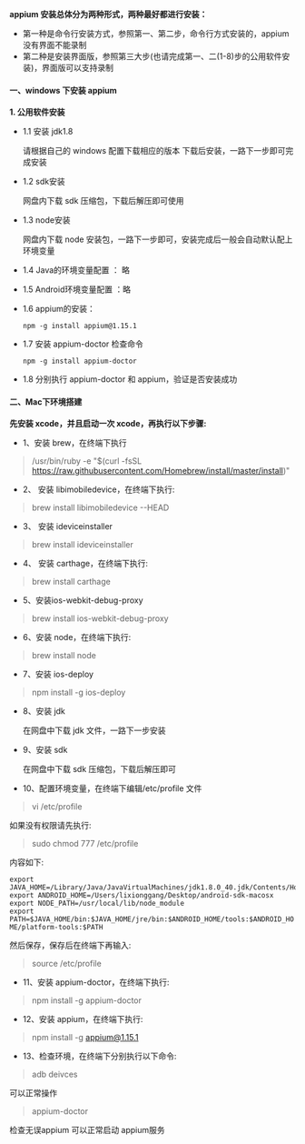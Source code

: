**appium 安装总体分为两种形式，两种最好都进行安装：**

* 第一种是命令行安装方式，参照第一、第二步，命令行方式安装的，appium 没有界面不能录制
* 第二种是安装界面版，参照第三大步(也请完成第一、二(1-8)步的公用软件安装)，界面版可以支持录制



#### 一、windows 下安装 appium 
**1. 公用软件安装**
* 1.1 安装 jdk1.8

  请根据自己的 windows 配置下载相应的版本 下载后安装，一路下一步即可完成安装
* 1.2 sdk安装

  网盘内下载 sdk 压缩包，下载后解压即可使用
* 1.3 node安装
  
  网盘内下载 node 安装包，一路下一步即可，安装完成后一般会自动默认配上环境变量
* 1.4 Java的环境变量配置 ： 略 
* 1.5 Android环境变量配置 ：略
* 1.6 appium的安装：
    
      npm -g install appium@1.15.1 
* 1.7 安装 appium-doctor 检查命令
      
      npm -g install appium-doctor 
* 1.8 分别执行 appium-doctor 和 appium，验证是否安装成功
#### 二、Mac下环境搭建
**先安装 xcode，并且启动一次 xcode，再执行以下步骤:** 
* 1、安装 brew，在终端下执行
> /usr/bin/ruby -e "$(curl -fsSL https://raw.githubusercontent.com/Homebrew/install/master/install)" 

* 2、 安装 libimobiledevice，在终端下执行:
> brew install libimobiledevice --HEAD 
* 3、 安装 ideviceinstaller
> brew install ideviceinstaller
* 4、 安装 carthage，在终端下执行:
> brew install carthage
* 5、安装ios-webkit-debug-proxy
> brew install ios-webkit-debug-proxy
* 6、安装 node，在终端下执行: 
> brew install node
* 7、安装 ios-deploy
> npm install -g ios-deploy
* 8、安装 jdk

  在网盘中下载 jdk 文件，一路下一步安装
* 9、安装 sdk
  
  在网盘中下载 sdk 压缩包，下载后解压即可
* 10、配置环境变量，在终端下编辑/etc/profile 文件
> vi /etc/profile
  
  如果没有权限请先执行:
> sudo chmod 777 /etc/profile

内容如下:

    export JAVA_HOME=/Library/Java/JavaVirtualMachines/jdk1.8.0_40.jdk/Contents/Home 
    export ANDROID_HOME=/Users/lixionggang/Desktop/android-sdk-macosx
    export NODE_PATH=/usr/local/lib/node_module
    export PATH=$JAVA_HOME/bin:$JAVA_HOME/jre/bin:$ANDROID_HOME/tools:$ANDROID_HO ME/platform-tools:$PATH

然后保存，保存后在终端下再输入:
> source /etc/profile 
* 11、安装 appium-doctor，在终端下执行:
> npm install -g appium-doctor 
* 12、安装 appium，在终端下执行:
> npm install -g appium@1.15.1
* 13、检查环境，在终端下分别执行以下命令:
> adb deivces 

可以正常操作 
> appium-doctor 

检查无误appium 可以正常启动 appium服务

 
 